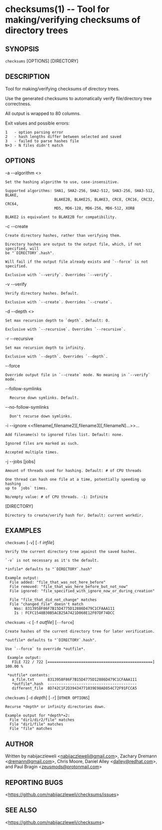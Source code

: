 checksums(1) -- Tool for making/verifying checksums of directory trees
======================================================================

## SYNOPSIS

`checksums` [OPTIONS] [DIRECTORY]

## DESCRIPTION

Tool for making/verifying checksums of directory trees.

Use the generated checksums to automatically verify file/directory tree
correctness.

All output is wrapped to 80 columns.

Exit values and possible errors:

    1   - option parsing error
    2   - hash lengths differ between selected and saved
    3   - failed to parse hashes file
    N+3 - N files didn't match

## OPTIONS

  -a --algorithm &lt;<algorithm>&gt;

    Set the hashing algorithm to use, case-insensitive.

    Supported algorithms: SHA1, SHA2-256, SHA2-512, SHA3-256, SHA3-512, BLAKE,
                          BLAKE2B, BLAKE2S, BLAKE3, CRC8, CRC16, CRC32, CRC64,
                          MD5, MD6-128, MD6-256, MD6-512, XOR8

    BLAKE2 is equivalent to BLAKE2B for compatibility.

  -c --create

    Create directory hashes, rather than verifying them.

    Directory hashes are output to the output file, which, if not specified, will
    be "`DIRECTORY`.hash".

    Will fail if the output file already exists and `--force` is not specified.

    Exclusive with `--verify`. Overrides `--verify`.

  -v --verify

    Verify directory hashes. Default.

    Exclusive with `--create`. Overrides `--create`.

  -d --depth &lt;<depth>&gt;

    Set max recursion depth to `depth`. Default: 0.

    Exclusive with `--recursive`. Overrides `--recursive`.

  -r --recursive

    Set max recursion depth to infinity.

    Exclusive with `--depth`. Overrides `--depth`.

  --force

    Override output file in `--create` mode. No meaning in `--verify` mode.

  --follow-symlinks

      Recurse down symlinks. Default.

  --no-follow-symlinks

      Don't recurse down symlinks.

  -i --ignore &lt;<filename[,filename2][,filename3][,filenameN]...>&gt;...

    Add filename(s) to ignored files list. Default: none.

    Ignored files are marked as such.

    Accepted multiple times.

  -j --jobs [jobs]

    Amount of threads used for hashing. Default: # of CPU threads

    One thread can hash one file at a time, potentially speeding up hashing
    up to `jobs` times.

    No/empty value: # of CPU threads. -1: Infinite

  [DIRECTORY]

    Directory to create/verify hash for. Default: current workdir.

## EXAMPLES

  `checksums` [`-v`] [`-f` *infile*]

    Verify the current directory tree against the saved hashes.

    `-v` is not necessary as it's the default.

    *infile* defaults to "`DIRECTORY`.hash"

    Example output:
      File added: "file_that_was_not_here_before"
      File removed: "file_that_was_here_before_but_not_now"
      File ignored: "file_specified_with_ignore_now_or_during_creation"

      File "file_that_did_not_change" matches
      File "changed_file" doesn't match
        Was: 8313958F86F7B15D4775D12886D479C1CFAAA111
        Is : FCFC1548B30B5ACB25A7421D068E12F07DF74DCC

  `checksums` `-c` [`-f` *outfile*] [`--force`]

    Create hashes of the current directory tree for later verification.

    *outfile* defaults to "`DIRECTORY`.hash".

    Use `--force` to override *outfile*.

     Example output:
       FILE 722 / 722 [===============================================] 100.00 %

     *outfile* contents:
       a_file.txt      8313958F86F7B15D4775D12886D479C1CFAAA111
       *outfile*.hash  ----------------------------------------
       different_file  8D742C1F2D39434771039E98AD854C72F91FCCA5

  `checksums` [`-d` *depth*] [`-r`] [`OTHER OPTIONS`]

    Recurse *depth* or infinity directories down.

    Example output for *depth*=2:
      File "dir1/dir2/file" matches
      File "dir1/file" matches
      File "file" matches

## AUTHOR

Written by nabijaczleweli &lt;<nabijaczleweli@gmail.com>&gt;,
           Zachary Dremann &lt;<dremann@gmail.com>&gt;,
           Chris Moore,
           Daniel Alley &lt;<dalley@redhat.com>&gt;,
       and Paul Bragin &lt;<zeusmods@protonmail.com>&gt;

## REPORTING BUGS

&lt;<https://github.com/nabijaczleweli/checksums/issues>&gt;

## SEE ALSO

&lt;<https://github.com/nabijaczleweli/checksums>&gt;
